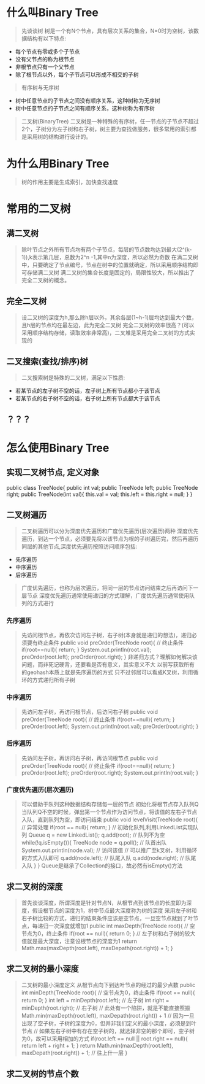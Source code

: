 # 什么叫Binary Tree
> 先谈谈树
树是一个有N个节点，具有层次关系的集合，N=0时为空树，该数据结构有以下特点:
* 每个节点有零或多个子节点
* 没有父节点的称为根节点
* 非根节点只有一个父节点
* 除了根节点以外，每个子节点可以形成不相交的子树
> 有序树与无序树
* 树中任意节点的子节点之间没有顺序关系，这种树称为无序树
* 树中任意节点的子节点之间有顺序关系，这种树称为有序树
> 二叉树(BinaryTree)
二叉树是一种特殊的有序树，任一节点的子节点不超过2个，子树分为左子树和右子树，树主要为查找做服务，很多常用的索引都是采用树的结构进行设计的。
# 为什么用Binary Tree
> 树的作用主要是生成索引，加快查找速度

# 常用的二叉树
## 满二叉树
> 除叶节点之外所有节点均有两个子节点，每层的节点数均达到最大(2^(k-1)),k表示第几层，总数为2^n -1,其中n为深度，所以必然为奇数
> 在满二叉树中，只要确定了节点编号，节点在树中的位置就确定，所以采用顺序结构即可存储满二叉树
> 满二叉树的集合长度是固定的，局限性较大，所以推出了完全二叉树的概念。
## 完全二叉树
> 设二叉树的深度为h,那么除h层以外，其余各层(1~h-1)层均达到最大个数，且h层的节点均在最左边，此为完全二叉树
> 完全二叉树的效率很高？(可以采用顺序结构存储，读取效率非常高)，二叉堆是采用完全二叉树的方式实现的
## 二叉搜索(查找/排序)树
> 二叉搜索树是特殊的二叉树，满足以下性质:
* 若某节点的左子树不空的话，左子树上所有节点都小于该节点
* 若某节点的右子树不空的话，右子树上所有节点都大于该节点
## ？？？

# 怎么使用Binary Tree
## 实现二叉树节点, 定义对象
public class TreeNode{
    public int val;
    public TreeNode left;
    public TreeNode right;
    public TreeNode(int val){
        this.val = val;
        this.left = this.right = null;
    }
}
## 二叉树遍历
> 二叉树遍历可以分为深度优先遍历和广度优先遍历(层次遍历)两种
> 深度优先遍历，到达一个节点，必须要先将以该节点为根的子树遍历完，然后再遍历同层的其他节点,深度优先遍历按照访问顺序包括:
* 先序遍历
* 中序遍历
* 后序遍历
> 广度优先遍历，也称为层次遍历，将同一层的节点访问结束之后再访问下一层节点
> 深度优先遍历通常使用递归的方式理解，广度优先遍历通常使用队列的方式进行
### 先序遍历
> 先访问根节点，再依次访问左子树，右子树(本身就是递归的想法)，递归必须要有终止条件
    public void preOrder(TreeNode root){
        // 终止条件
        if(root==null){
            return;
        }
        System.out.println(root.val);
        preOrder(root.left);
        preOrder(root.right);
    }
> 非递归方式？理解如何解决该问题，而非死记硬背，还要看是否有意义，其实意义不大
> 以前写获取所有的geohash本质上就是先序遍历的方式
> 只不过邻居可以看成K叉树，利用循环的方式递归所有子树
### 中序遍历
> 先访问左子树，再访问根节点，后访问右子树
    public void preOrder(TreeNode root){
        // 终止条件
        if(root==null){
            return;
        }
        preOrder(root.left);
        System.out.println(root.val);
        preOrder(root.right);
    }
### 后序遍历
> 先访问左子树，再访问右子树，再访问根节点
    public void preOrder(TreeNode root){
        // 终止条件
        if(root==null){
            return;
        }
        preOrder(root.left);
        preOrder(root.right);
        System.out.println(root.val);
    }

### 广度优先遍历(层次遍历)
> 可以借助于队列这种数据结构存储每一层的节点
> 初始化将根节点存入队列Q
> 当队列Q不空的时候，弹出第一个节点作为访问节点，将该值的左右子节点入队，直到队列为空，即访问结束
    public void levelVisit(TreeNode root){
        // 异常处理
        if(root == null){
            return;
        }
        // 初始化队列,利用LinkedList实现队列
        Queue q = new LinkedList<TreeNode>();
        q.add(root);
        // 队列不为空
        while(!q.isEmpty()){
            TreeNode node = q.poll(); // 队首出队
            System.out.println(node.val); // 访问该值
            // 可以推广至k叉树，利用循环的方式入队即可
            q.add(node.left); // 队尾入队
            q.add(node.right); // 队尾入队
        }
    }
> Queue是继承了Collection的接口，故必然有isEmpty()方法

## 求二叉树的深度
> 首先谈谈深度，所谓深度是针对节点N，从根节点到该节点的长度即为深度，假设根节点的深度为1，树中节点最大深度称为树的深度
> 采用左子树和右子树比较的方式，递归的结束条件应该是空节点，一旦空节点就到了叶节点，每递归一次深度就增加1
    public int maxDepth(TreeNode root){
        // 空节点为0，终止条件
        if(root == null){
            return 0;
        }
        // 左子树和右子树的较大值就是最大深度，注意设根节点的深度为1
        return Math.max(maxDepth(root.left), maxDepath(root.right)) + 1;
    }

## 求二叉树的最小深度
> 二叉树的最小深度定义 从根节点向下到达叶节点的经过的最少点数
    public int minDepth(TreeNode root){
        // 空节点为0，终止条件
        if(root == null){
            return 0;
        }
        int left = minDepth(root.left); // 左子树
        int right = minDepth(root.right); // 右子树
        // 此处有一个陷阱，就是不能直接照搬 Math.min(maxDepth(root.left), maxDepath(root.right)) + 1
        // 因为一旦出现了空子树，子树的深度为0，但并非我们定义的最小深度，必须是到叶节点
        // 如果左右子树中有存在空子树的，就选择非空的那个即可，空子树为0，故可以采用相加的方式
        if(root.left == null || root.right == null){
            return left + right + 1;
        }
        return Math.min(maxDepth(root.left), maxDepath(root.right)) + 1; // 往上什一层
    }

## 求二叉树的节点个数
